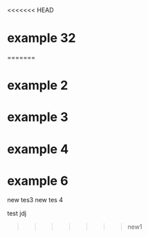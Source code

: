 <<<<<<< HEAD

# example 32

=======

# example 2

# example 3

# example 4

# example 6

new tes3
new tes 4

test
jdj

> > > > > > > new1
